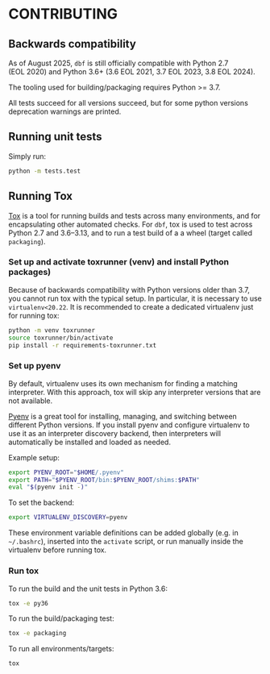# CONTRIBUTING

## Backwards compatibility

As of August 2025, `dbf` is still officially compatible with Python 2.7  
(EOL 2020) and Python 3.6+ (3.6 EOL 2021, 3.7 EOL 2023, 3.8 EOL 2024).

The tooling used for building/packaging requires Python >= 3.7.

All tests succeed for all versions succeed, but for some python versions
deprecation warnings are printed.

## Running unit tests

Simply run:

```bash
python -m tests.test
```

## Running Tox

[Tox](https://tox.wiki/) is a tool for running builds and tests across many
environments, and for encapsulating other automated checks. For `dbf`, tox is
used to test across Python 2.7 and 3.6–3.13, and to run a test build of a
a wheel (target called `packaging`).

### Set up and activate toxrunner (venv) and install Python packages)

Because of backwards compatibility with Python versions older than 3.7, you
cannot run tox with the typical setup. In particular, it is necessary to use
`virtualenv<20.22`. It is recommended to create a dedicated virtualenv just
for running tox:

```bash
python -m venv toxrunner
source toxrunner/bin/activate
pip install -r requirements-toxrunner.txt
```

### Set up pyenv

By default, virtualenv uses its own mechanism for finding a matching
interpreter. With this approach, tox will skip any interpreter versions
that are not available.

[Pyenv](https://github.com/pyenv/pyenv) is a great tool for installing,
managing, and switching between different Python versions. If you install
pyenv and configure virtualenv to use it as an interpreter discovery backend,
then interpreters will automatically be installed and loaded as needed.

Example setup:

```bash
export PYENV_ROOT="$HOME/.pyenv"
export PATH="$PYENV_ROOT/bin:$PYENV_ROOT/shims:$PATH"
eval "$(pyenv init -)"
```

To set the backend:

```bash
export VIRTUALENV_DISCOVERY=pyenv
```

These environment variable definitions can be added globally
(e.g. in `~/.bashrc`), inserted into the `activate` script,
or run manually inside the virtualenv before running tox.

### Run tox

To run the build and the unit tests in Python 3.6:

```bash
tox -e py36
```

To run the build/packaging test:

```bash
tox -e packaging
```

To run all environments/targets:

```bash
tox
```
